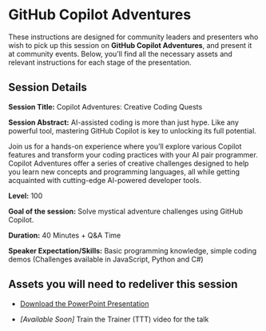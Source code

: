# GitHub Copilot Adventures

These instructions are designed for community leaders and presenters who wish to pick up this session on **GitHub Copilot Adventures**, and present it at community events. Below, you’ll find all the necessary assets and relevant instructions for each stage of the presentation.

## Session Details

**Session Title:** Copilot Adventures: Creative Coding Quests

**Session Abstract:** AI-assisted coding is more than just hype. Like any powerful tool, mastering GitHub Copilot is key to unlocking its full potential.

Join us for a hands-on experience where you’ll explore various Copilot features and transform your coding practices with your AI pair programmer. Copilot Adventures offer a series of creative challenges designed to help you learn new concepts and programming languages, all while getting acquainted with cutting-edge AI-powered developer tools.

**Level:** 100

**Goal of the session:** Solve mystical adventure challenges using GitHub Copilot.

**Duration:** 40 Minutes + Q&A Time

**Speaker Expectation/Skills:** Basic programming knowledge, simple coding demos (Challenges available in JavaScript, Python and C#)

## Assets you will need to redeliver this session
* [Download the PowerPoint Presentation](https://github.com/microsoft/community-content/releases/download/SeasonOfAI-Copilots/CopilotAdventures-2024.pptx)

* _[Available Soon]_ Train the Trainer (TTT) video for the talk
